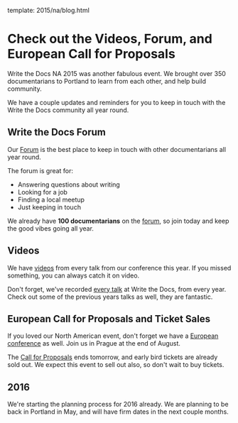 template: 2015/na/blog.html

# Check out the Videos, Forum, and European Call for Proposals

Write the Docs NA 2015 was another fabulous event.
We brought over 350 documentarians to Portland to learn from each other,
and help build community.

We have a couple updates and reminders for you to keep in touch with the Write the Docs community all year round.

## Write the Docs Forum

Our [Forum](http://forum.writethedocs.org/) is the best place to keep in touch with other documentarians all year round. 

The forum is great for: 

* Answering questions about writing
* Looking for a job
* Finding a local meetup
* Just keeping in touch

We already have **100 documentarians** on the [forum](http://forum.writethedocs.org/), so join today and keep the good vibes going all year.

## Videos

We have [videos](https://www.youtube.com/playlist?list=PLmV2D6sIiX3UW1kPWlhzyo4lr6e3US6re) from every talk from our conference this year. If you missed something, you can always catch it on video.

Don't forget, we've recorded [every talk](http://www.writethedocs.org/videos/) at Write the Docs, from every year.
Check out some of the previous years talks as well,
they are fantastic.

## European Call for Proposals and Ticket Sales

If you loved our North American event,
don't forget we have a [European conference](http://www.writethedocs.org/conf/eu/2015/) as well.
Join us in Prague at the end of August.

The [Call for Proposals](http://www.writethedocs.org/conf/eu/2015/cfp/) ends tomorrow, and early bird tickets are already sold out. 
We expect this event to sell out also,
so don't wait to buy tickets.

## 2016

We're starting the planning process for 2016 already.
We are planning to be back in Portland in May,
and will have firm dates in the next couple months.
